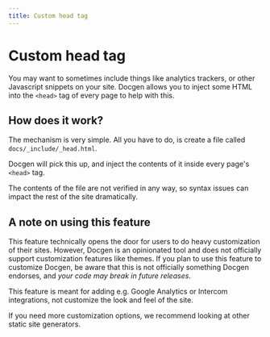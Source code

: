 ```yaml
---
title: Custom head tag
---
```


# Custom head tag

You may want to sometimes include things like analytics trackers, or other Javascript snippets on
your site. Docgen allows you to inject some HTML into the `<head>` tag of every page to help with
this.

## How does it work?

The mechanism is very simple. All you have to do, is create a file called
`docs/_include/_head.html`.

Docgen will pick this up, and inject the contents of it inside every page's `<head>` tag.

The contents of the file are not verified in any way, so syntax issues can impact the rest of the
site dramatically.

## A note on using this feature

This feature technically opens the door for users to do heavy customization of their sites. However,
Docgen is an opinionated tool and does not officially support customization features like themes.
If you plan to use this feature to customize Docgen, be aware that this is not officially something
Docgen endorses, and _your code may break in future releases_.

This feature is meant for adding e.g. Google Analytics or Intercom integrations, not customize the
look and feel of the site.

If you need more customization options, we recommend looking at other static site generators.
